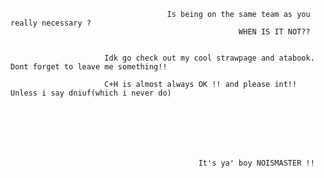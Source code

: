                                        Is being on the same team as you really necessary ?
                                                       WHEN IS IT NOT??

                     
                         Idk go check out my cool strawpage and atabook. Dont forget to leave me something!!

                         C+H is almost always OK !! and please int!! Unless i say dniuf(which i never do)



                      



                                              It's ya' boy NOISMASTER !!

